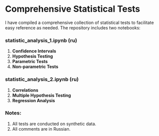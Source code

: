# Comprehensive Statistical Tests

I have compiled a comprehensive collection of statistical tests to facilitate easy reference as needed. The repository includes two notebooks:

### statistic_analysis_1.ipynb (ru)
1. **Confidence Intervals**
2. **Hypothesis Testing**
3. **Parametric Tests**
4. **Non-parametric Tests**

### statistic_analysis_2.ipynb (ru)
1. **Correlations**
2. **Multiple Hypothesis Testing**
3. **Regression Analysis**

### Notes:
1. All tests are conducted on synthetic data.
2. All comments are in Russian.
